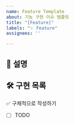 ```yaml
---
name: Feature Template
about: 기능 구현 이슈 템플릿
title: "[Feature]"
labels: "✨ Feature"
assignees: ''

---
```


## 📌 설명

## 🛠️ 구현 목록

✅ 구체적으로 작성하기

- [ ] TODO
